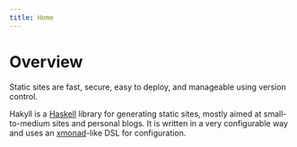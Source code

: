 ```yaml
---
title: Home
---
```


# Overview

Static sites are fast, secure, easy to deploy, and manageable using version
control.

Hakyll is a [Haskell](http://haskell.org) library for generating static sites,
mostly aimed at small-to-medium sites and personal blogs. It is written in a
very configurable way and uses an [xmonad](http://xmonad.org)-like DSL for
configuration.

